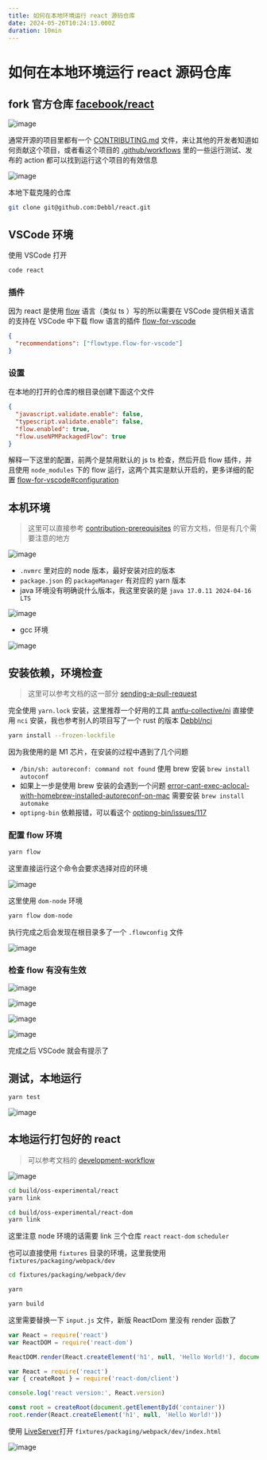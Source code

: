 ```yaml
---
title: 如何在本地环境运行 react 源码仓库
date: 2024-05-26T10:24:13.000Z
duration: 10min
---
```


# 如何在本地环境运行 react 源码仓库

## fork 官方仓库 [facebook/react](https://github.com/facebook/react)

![image](./images/fork-github-repo.png)

通常开源的项目里都有一个 [CONTRIBUTING.md](https://github.com/facebook/react/blob/main/CONTRIBUTING.md) 文件，来让其他的开发者知道如何贡献这个项目，或者看这个项目的 [.github/workflows](https://github.com/facebook/react/tree/main/.github/workflows) 里的一些运行测试、发布的 action 都可以找到运行这个项目的有效信息

![image](./images/react-github-contributing.png)

本地下载克隆的仓库

```bash
git clone git@github.com:Debbl/react.git
```

## VSCode 环境

使用 VSCode 打开

```bash
code react
```

### 插件

因为 react 是使用 [flow](https://flow.org/) 语言（类似 ts ）写的所以需要在 VSCode 提供相关语言的支持在 VSCode 中下载 flow 语言的插件 [flow-for-vscode](https://marketplace.visualstudio.com/items?itemName=flowtype.flow-for-vscode)

```json filename=".vscode/extensions.json"
{
  "recommendations": ["flowtype.flow-for-vscode"]
}
```

### 设置

在本地的打开的仓库的根目录创建下面这个文件

```json filename=".vscode/settings.json"
{
  "javascript.validate.enable": false,
  "typescript.validate.enable": false,
  "flow.enabled": true,
  "flow.useNPMPackagedFlow": true
}
```

解释一下这里的配置，前两个是禁用默认的 js ts 检查，然后开启 flow 插件，并且使用 `node_modules` 下的 flow 运行，这两个其实是默认开启的，更多详细的配置 [flow-for-vscode#configuration](https://github.com/flow/flow-for-vscode#configuration)

## 本机环境

> 这里可以直接参考 [contribution-prerequisites](https://legacy.reactjs.org/docs/how-to-contribute.html#contribution-prerequisites) 的官方文档，但是有几个需要注意的地方

![image](./images/react-contribution-prerequisites.png)

- `.nvmrc` 里对应的 node 版本，最好安装对应的版本
- `package.json` 的 `packageManager` 有对应的 yarn 版本
- java 环境没有明确说什么版本，我这里安装的是 `java 17.0.11 2024-04-16 LTS`

![image](./images/java-version.png)

- gcc 环境

![image](./images/gcc-version.png)

## 安装依赖，环境检查

> 这里可以参考文档的这一部分 [sending-a-pull-request](https://legacy.reactjs.org/docs/how-to-contribute.html#sending-a-pull-request)

完全使用 `yarn.lock` 安装，这里推荐一个好用的工具 [antfu-collective/ni](https://github.com/antfu-collective/ni) 直接使用 `nci` 安装，我也参考别人的项目写了一个 rust 的版本 [Debbl/nci](https://github.com/Debbl/nci)

```bash
yarn install --frozen-lockfile
```

因为我使用的是 M1 芯片，在安装的过程中遇到了几个问题

- `/bin/sh: autoreconf: command not found` 使用 brew 安装 `brew install autoconf`
- 如果上一步是使用 brew 安装的会遇到一个问题 [error-cant-exec-aclocal-with-homebrew-installed-autoreconf-on-mac](https://stackoverflow.com/questions/76852766/error-cant-exec-aclocal-with-homebrew-installed-autoreconf-on-mac) 需要安装 `brew install automake`
- `optipng-bin` 依赖报错，可以看这个 [optipng-bin/issues/117](https://github.com/imagemin/optipng-bin/issues/117#issuecomment-1362473572)

### 配置 flow 环境

```bash
yarn flow
```

这里直接运行这个命令会要求选择对应的环境

![image](./images/yarn-flow.png)

这里使用 `dom-node` 环境

```bash
yarn flow dom-node
```

执行完成之后会发现在根目录多了一个 `.flowconfig` 文件

![image](./images/flow-config.png)

### 检查 flow 有没有生效

![image](./images/vscode-flow-reset-client.png)

![image](./images/vscode-select-react-flow-config.png)

![image](./images/vscode-flow-show-client-status.png)

![image](./images/vscode-flow-is-ready.png)

完成之后 VSCode 就会有提示了

## 测试，本地运行

```bash
yarn test
```

![image](./images/react-test.png)

## 本地运行打包好的 react

> 可以参考文档的 [development-workflow](https://legacy.reactjs.org/docs/how-to-contribute.html#development-workflow)

![image](./images/react-build-and-link.png)

```bash
cd build/oss-experimental/react
yarn link

cd build/oss-experimental/react-dom
yarn link
```

这里注意 node 环境的话需要 link 三个仓库 `react` `react-dom` `scheduler`

也可以直接使用 `fixtures` 目录的环境，这里我使用 `fixtures/packaging/webpack/dev`

```bash
cd fixtures/packaging/webpack/dev

yarn

yarn build
```

这里需要替换一下 `input.js` 文件，新版 ReactDom 里没有 render 函数了

```js filename="fixtures/packaging/webpack/dev/input.js"
var React = require('react')
var ReactDOM = require('react-dom')

ReactDOM.render(React.createElement('h1', null, 'Hello World!'), document.getElementById('container'))
```

```js
var React = require('react')
var { createRoot } = require('react-dom/client')

console.log('react version:', React.version)

const root = createRoot(document.getElementById('container'))
root.render(React.createElement('h1', null, 'Hello World!'))
```

使用 [LiveServer](https://marketplace.visualstudio.com/items?itemName=ritwickdey.LiveServer)打开 `fixtures/packaging/webpack/dev/index.html`

![image](./images/react-run-done.png)
